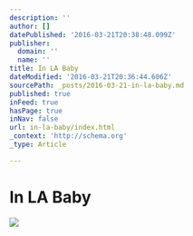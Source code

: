 ```yaml
---
description: ''
author: []
datePublished: '2016-03-21T20:38:48.099Z'
publisher:
  domain: ''
  name: ''
title: In LA Baby
dateModified: '2016-03-21T20:36:44.606Z'
sourcePath: _posts/2016-03-21-in-la-baby.md
published: true
inFeed: true
hasPage: true
inNav: false
url: in-la-baby/index.html
_context: 'http://schema.org'
_type: Article

---
```

# In LA Baby
![](https://the-grid-user-content.s3-us-west-2.amazonaws.com/c1c16065-129c-413a-a4e7-015b8723a7c7.png)